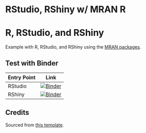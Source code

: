 # RStudio, RShiny w/ MRAN R

# R, RStudio, and RShiny

Example with R, RStudio, and RShiny using the [MRAN packages]([MRAN](https://mran.microsoft.com/documents/rro/reproducibility).
).

## Test with Binder

| Entry Point | Link |
| --- | --- |
| RStudio | [![Binder](http://mybinder.org/badge_logo.svg)](http://mybinder.org/v2/gh/illumidesk/r/main?urlpath=rstudio) |
| RShiny | [![Binder](http://mybinder.org/badge_logo.svg)](http://mybinder.org/v2/gh/illumidesk/r/main?urlpath=shiny/bus-dashboard/) |


## Credits

Sourced from [this template](https://github.com/binder-examples/r).

